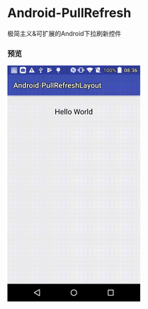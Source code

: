# Android-PullRefresh
极简主义&amp;可扩展的Android下拉刷新控件

### 预览
<img src="https://raw.githubusercontent.com/liuwei1993/Android-PullRefresh/master/refresh-widget-record.gif" width="300px"/>
